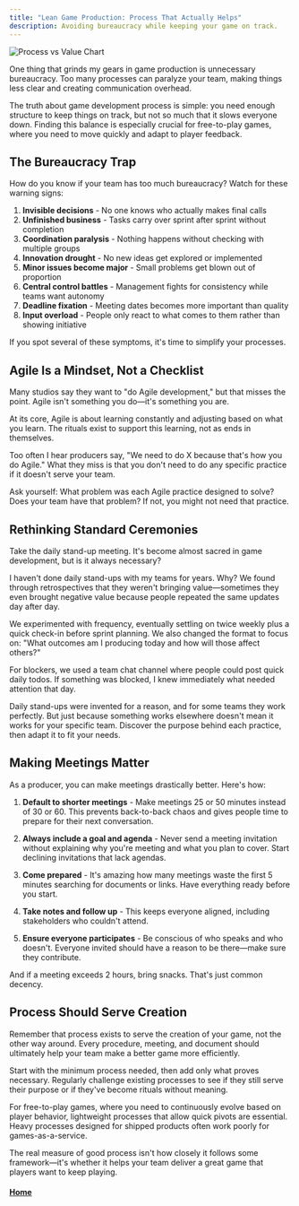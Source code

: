 ```yaml
---
title: "Lean Game Production: Process That Actually Helps"
description: Avoiding bureaucracy while keeping your game on track.
---
```


![Process vs Value Chart](https://img.freepik.com/free-vector/hand-drawn-infographic-steps_23-2149324510.jpg)

One thing that grinds my gears in game production is unnecessary bureaucracy. Too many processes can paralyze your team, making things less clear and creating communication overhead.

The truth about game development process is simple: you need enough structure to keep things on track, but not so much that it slows everyone down. Finding this balance is especially crucial for free-to-play games, where you need to move quickly and adapt to player feedback.

## The Bureaucracy Trap

How do you know if your team has too much bureaucracy? Watch for these warning signs:

1. **Invisible decisions** - No one knows who actually makes final calls
2. **Unfinished business** - Tasks carry over sprint after sprint without completion
3. **Coordination paralysis** - Nothing happens without checking with multiple groups
4. **Innovation drought** - No new ideas get explored or implemented
5. **Minor issues become major** - Small problems get blown out of proportion
6. **Central control battles** - Management fights for consistency while teams want autonomy
7. **Deadline fixation** - Meeting dates becomes more important than quality
8. **Input overload** - People only react to what comes to them rather than showing initiative

If you spot several of these symptoms, it's time to simplify your processes.

## Agile Is a Mindset, Not a Checklist

Many studios say they want to "do Agile development," but that misses the point. Agile isn't something you do—it's something you are.

At its core, Agile is about learning constantly and adjusting based on what you learn. The rituals exist to support this learning, not as ends in themselves.

Too often I hear producers say, "We need to do X because that's how you do Agile." What they miss is that you don't need to do any specific practice if it doesn't serve your team.

Ask yourself: What problem was each Agile practice designed to solve? Does your team have that problem? If not, you might not need that practice.

## Rethinking Standard Ceremonies

Take the daily stand-up meeting. It's become almost sacred in game development, but is it always necessary?

I haven't done daily stand-ups with my teams for years. Why? We found through retrospectives that they weren't bringing value—sometimes they even brought negative value because people repeated the same updates day after day.

We experimented with frequency, eventually settling on twice weekly plus a quick check-in before sprint planning. We also changed the format to focus on: "What outcomes am I producing today and how will those affect others?"

For blockers, we used a team chat channel where people could post quick daily todos. If something was blocked, I knew immediately what needed attention that day.

Daily stand-ups were invented for a reason, and for some teams they work perfectly. But just because something works elsewhere doesn't mean it works for your specific team. Discover the purpose behind each practice, then adapt it to fit your needs.

## Making Meetings Matter

As a producer, you can make meetings drastically better. Here's how:

1. **Default to shorter meetings** - Make meetings 25 or 50 minutes instead of 30 or 60. This prevents back-to-back chaos and gives people time to prepare for their next conversation.

2. **Always include a goal and agenda** - Never send a meeting invitation without explaining why you're meeting and what you plan to cover. Start declining invitations that lack agendas.

3. **Come prepared** - It's amazing how many meetings waste the first 5 minutes searching for documents or links. Have everything ready before you start.

4. **Take notes and follow up** - This keeps everyone aligned, including stakeholders who couldn't attend.

5. **Ensure everyone participates** - Be conscious of who speaks and who doesn't. Everyone invited should have a reason to be there—make sure they contribute.

And if a meeting exceeds 2 hours, bring snacks. That's just common decency.

## Process Should Serve Creation

Remember that process exists to serve the creation of your game, not the other way around. Every procedure, meeting, and document should ultimately help your team make a better game more efficiently.

Start with the minimum process needed, then add only what proves necessary. Regularly challenge existing processes to see if they still serve their purpose or if they've become rituals without meaning.

For free-to-play games, where you need to continuously evolve based on player behavior, lightweight processes that allow quick pivots are essential. Heavy processes designed for shipped products often work poorly for games-as-a-service.

The real measure of good process isn't how closely it follows some framework—it's whether it helps your team deliver a great game that players want to keep playing.

#### [Home](./README.md) 
